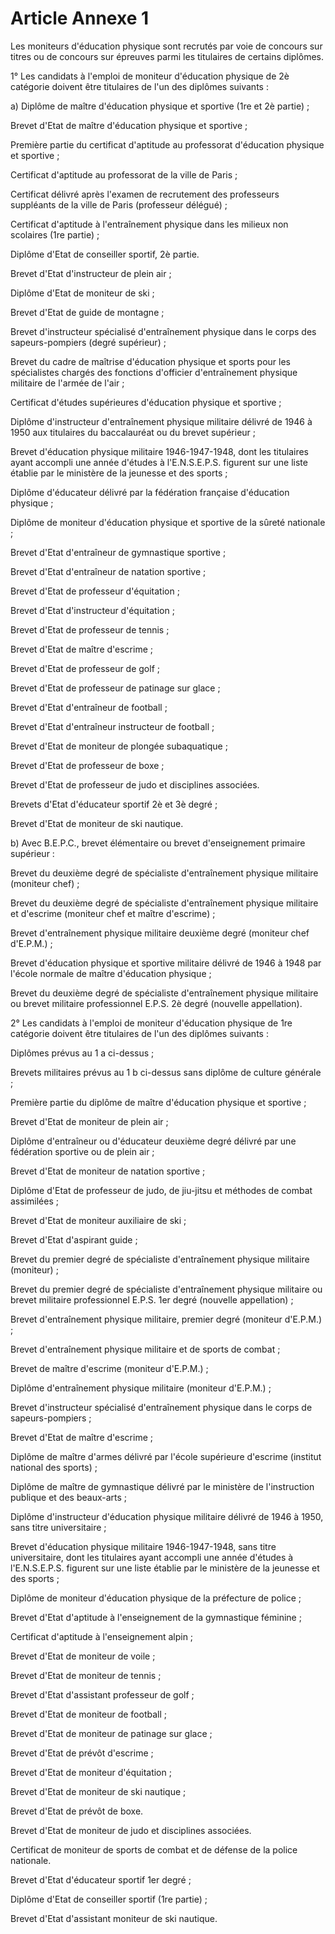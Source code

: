 # Article Annexe 1

Les moniteurs d'éducation physique sont recrutés par voie de concours sur titres ou de concours sur épreuves parmi les titulaires de certains diplômes.

1° Les candidats à l'emploi de moniteur d'éducation physique de 2è catégorie doivent être titulaires de l'un des diplômes suivants :

a) Diplôme de maître d'éducation physique et sportive (1re et 2è partie) ;

Brevet d'Etat de maître d'éducation physique et sportive ;

Première partie du certificat d'aptitude au professorat d'éducation physique et sportive ;

Certificat d'aptitude au professorat de la ville de Paris ;

Certificat délivré après l'examen de recrutement des professeurs suppléants de la ville de Paris (professeur délégué) ;

Certificat d'aptitude à l'entraînement physique dans les milieux non scolaires (1re partie) ;

Diplôme d'Etat de conseiller sportif, 2è partie.

Brevet d'Etat d'instructeur de plein air ;

Diplôme d'Etat de moniteur de ski ;

Brevet d'Etat de guide de montagne ;

Brevet d'instructeur spécialisé d'entraînement physique dans le corps des sapeurs-pompiers (degré supérieur) ;

Brevet du cadre de maîtrise d'éducation physique et sports pour les spécialistes chargés des fonctions d'officier d'entraînement physique militaire de l'armée de l'air ;

Certificat d'études supérieures d'éducation physique et sportive ;

Diplôme d'instructeur d'entraînement physique militaire délivré de 1946 à 1950 aux titulaires du baccalauréat ou du brevet supérieur ;

Brevet d'éducation physique militaire 1946-1947-1948, dont les titulaires ayant accompli une année d'études à l'E.N.S.E.P.S. figurent sur une liste établie par le ministère de la jeunesse et des sports ;

Diplôme d'éducateur délivré par la fédération française d'éducation physique ;

Diplôme de moniteur d'éducation physique et sportive de la sûreté nationale ;

Brevet d'Etat d'entraîneur de gymnastique sportive ;

Brevet d'Etat d'entraîneur de natation sportive ;

Brevet d'Etat de professeur d'équitation ;

Brevet d'Etat d'instructeur d'équitation ;

Brevet d'Etat de professeur de tennis ;

Brevet d'Etat de maître d'escrime ;

Brevet d'Etat de professeur de golf ;

Brevet d'Etat de professeur de patinage sur glace ;

Brevet d'Etat d'entraîneur de football ;

Brevet d'Etat d'entraîneur instructeur de football ;

Brevet d'Etat de moniteur de plongée subaquatique ;

Brevet d'Etat de professeur de boxe ;

Brevet d'Etat de professeur de judo et disciplines associées.

Brevets d'Etat d'éducateur sportif 2è et 3è degré ;

Brevet d'Etat de moniteur de ski nautique.

b) Avec B.E.P.C., brevet élémentaire ou brevet d'enseignement primaire supérieur :

Brevet du deuxième degré de spécialiste d'entraînement physique militaire (moniteur chef) ;

Brevet du deuxième degré de spécialiste d'entraînement physique militaire et d'escrime (moniteur chef et maître d'escrime) ;

Brevet d'entraînement physique militaire deuxième degré (moniteur chef d'E.P.M.) ;

Brevet d'éducation physique et sportive militaire délivré de 1946 à 1948 par l'école normale de maître d'éducation physique ;

Brevet du deuxième degré de spécialiste d'entraînement physique militaire ou brevet militaire professionnel E.P.S. 2è degré (nouvelle appellation).

2° Les candidats à l'emploi de moniteur d'éducation physique de 1re catégorie doivent être titulaires de l'un des diplômes suivants :

Diplômes prévus au 1 a ci-dessus ;

Brevets militaires prévus au 1 b ci-dessus sans diplôme de culture générale ;

Première partie du diplôme de maître d'éducation physique et sportive ;

Brevet d'Etat de moniteur de plein air ;

Diplôme d'entraîneur ou d'éducateur deuxième degré délivré par une fédération sportive ou de plein air ;

Brevet d'Etat de moniteur de natation sportive ;

Diplôme d'Etat de professeur de judo, de jiu-jitsu et méthodes de combat assimilées ;

Brevet d'Etat de moniteur auxiliaire de ski ;

Brevet d'Etat d'aspirant guide ;

Brevet du premier degré de spécialiste d'entraînement physique militaire (moniteur) ;

Brevet du premier degré de spécialiste d'entraînement physique militaire ou brevet militaire professionnel E.P.S. 1er degré (nouvelle appellation) ;

Brevet d'entraînement physique militaire, premier degré (moniteur d'E.P.M.) ;

Brevet d'entraînement physique militaire et de sports de combat ;

Brevet de maître d'escrime (moniteur d'E.P.M.) ;

Diplôme d'entraînement physique militaire (moniteur d'E.P.M.) ;

Brevet d'instructeur spécialisé d'entraînement physique dans le corps de sapeurs-pompiers ;

Brevet d'Etat de maître d'escrime ;

Diplôme de maître d'armes délivré par l'école supérieure d'escrime (institut national des sports) ;

Diplôme de maître de gymnastique délivré par le ministère de l'instruction publique et des beaux-arts ;

Diplôme d'instructeur d'éducation physique militaire délivré de 1946 à 1950, sans titre universitaire ;

Brevet d'éducation physique militaire 1946-1947-1948, sans titre universitaire, dont les titulaires ayant accompli une année d'études à l'E.N.S.E.P.S. figurent sur une liste établie par le ministère de la jeunesse et des sports ;

Diplôme de moniteur d'éducation physique de la préfecture de police ;

Brevet d'Etat d'aptitude à l'enseignement de la gymnastique féminine ;

Certificat d'aptitude à l'enseignement alpin ;

Brevet d'Etat de moniteur de voile ;

Brevet d'Etat de moniteur de tennis ;

Brevet d'Etat d'assistant professeur de golf ;

Brevet d'Etat de moniteur de football ;

Brevet d'Etat de moniteur de patinage sur glace ;

Brevet d'Etat de prévôt d'escrime ;

Brevet d'Etat de moniteur d'équitation ;

Brevet d'Etat de moniteur de ski nautique ;

Brevet d'Etat de prévôt de boxe.

Brevet d'Etat de moniteur de judo et disciplines associées.

Certificat de moniteur de sports de combat et de défense de la police nationale.

Brevet d'Etat d'éducateur sportif 1er degré ;

Diplôme d'Etat de conseiller sportif (1re partie) ;

Brevet d'Etat d'assistant moniteur de ski nautique.
